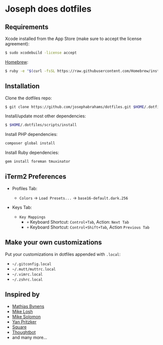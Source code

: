 Joseph does dotfiles
====================

Requirements
------------

Xcode installed from the App Store (make sure to accept the license agreement):

```bash
$ sudo xcodebuild -license accept
```

[Homebrew](http://brew.sh/):

```bash
$ ruby -e "$(curl -fsSL https://raw.githubusercontent.com/Homebrew/install/master/install)"
```

Installation
------------

Clone the dotfiles repo:

```bash
$ git clone https://github.com/josephabrahams/dotfiles.git $HOME/.dotfiles
```

Install/update most other dependencies:

```bash
$ $HOME/.dotfiles/scripts/install
```

Install PHP dependencies:
```bash
composer global install
```

Install Ruby dependencies:
```bash
gem install foreman tmuxinator
```

iTerm2 Preferences
------------------

* Profiles Tab:
    * `Colors` &rarr; `Load Presets...` &rarr; `base16-default.dark.256`

* Keys Tab:
    * `Key Mappings`
        * `+` Keyboard Shortcut: `Control+Tab`, Action: `Next Tab`
        * `+` Keyboard Shortcut: `Control+Shift+Tab`, Action `Previous Tab`

Make your own customizations
----------------------------

Put your customizations in dotfiles appended with `.local`:

* `~/.gitconfig.local`
* `~/.mutt/muttrc.local`
* `~/.vimrc.local`
* `~/.zshrc.local`

Inspired by
-----------

* [Mathias Bynens](http://joseph.is/104CHsR)
* [Mike Losh](http://joseph.is/1zNYLIu)
* [Mike Solomon](http://joseph.is/1sLgmai)
* [Yan Pritzker](http://joseph.is/1yNOLLe)
* [Square](http://joseph.is/1FZKGbF)
* [Thoughtbot](http://joseph.is/1FZKRUl)
* and many more...
